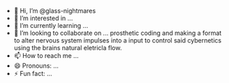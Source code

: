 - 👋 Hi, I’m @glass-nightmares
- 👀 I’m interested in ...
- 🌱 I’m currently learning ...
- 💞️ I’m looking to collaborate on ... prosthetic coding and making a format to alter nervous system impulses into a input to control said cybernetics using the brains natural eletricla flow.
- 📫 How to reach me ...
- 😄 Pronouns: ...
- ⚡ Fun fact: ...

<!---
glass-nightmares/glass-nightmares is a ✨ special ✨ repository because its `README.md` (this file) appears on your GitHub profile.
You can click the Preview link to take a look at your changes.
--->
